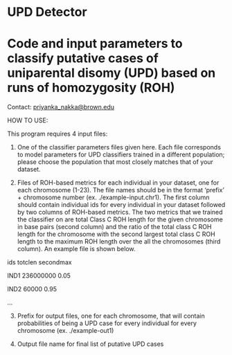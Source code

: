 # UPD Detector
# Code and input parameters to classify putative cases of uniparental disomy (UPD) based on runs of homozygosity (ROH) 

Contact: priyanka_nakka@brown.edu

HOW TO USE:

This program requires 4 input files: 

1) One of the classifier parameters files given here.  Each file corresponds to model parameters for UPD classifiers trained in a different population; please choose the population that most closely matches that of your dataset.

2) Files of ROH-based metrics for each individual in your dataset, one for each chromosome (1-23). The file names should be in the format ‘prefix’ + chromosome number (ex. ./example-input.chr1).  The first column should contain individual ids for every individual in your dataset followed by two columns of ROH-based metrics.  The two metrics that we trained the classifier on are total Class C ROH length for the given chromosome in base pairs (second column) and the ratio of the total class C ROH length for the chromosome with the second largest total class C ROH length to the maximum ROH length over the all the chromosomes (third column).  An example file is shown below.

ids	totclen		secondmax

IND1	236000000	0.05

IND2	60000		0.95

…

3) Prefix for output files, one for each chromosome, that will contain probabilities of being a UPD case for every individual for every chromosome (ex. ./example-out1) 

4) Output file name for final list of putative UPD cases



